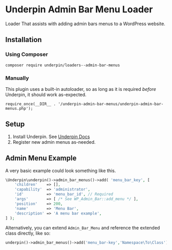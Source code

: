 # Underpin Admin Bar Menu Loader

Loader That assists with adding admin bars menus to a WordPress website.

## Installation

### Using Composer

`composer require underpin/loaders--admin-bar-menus`

### Manually

This plugin uses a built-in autoloader, so as long as it is required _before_
Underpin, it should work as-expected.

`require_once(__DIR__ . '/underpin-admin-bar-menus/underpin-admin-bar-menus.php');`

## Setup

1. Install Underpin. See [Underpin Docs](https://www.github.com/underpin-wp/underpin)
1. Register new admin menus as-needed.

## Admin Menu Example

A very basic example could look something like this.

```php
\Underpin\underpin()->admin_bar_menus()->add( 'menu_bar_key', [
	'children'    => [],
	'capability'  => 'administrator',
	'id'          => 'menu_bar_id', // Required
	'args'        => [ /* See WP_Admin_Bar::add_menu */ ],
	'position'    => 200,
	'name'        => 'Menu Bar',
	'description' => 'A menu bar example',
] );
```

Alternatively, you can extend `Admin_Bar_Menu` and reference the extended class directly, like so:

```php
underpin()->admin_bar_menus()->add('menu_bar-key','Namespace\To\Class');
```
